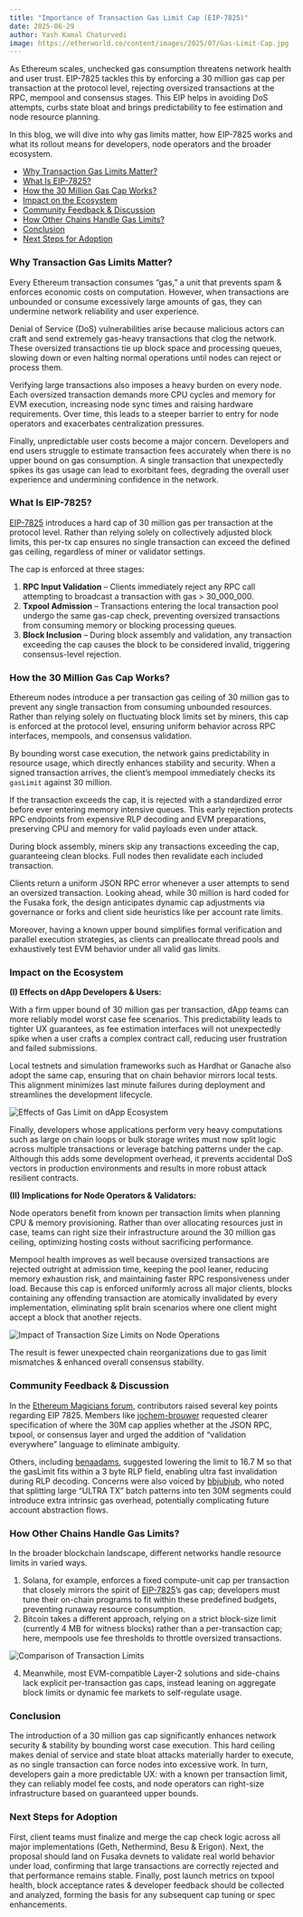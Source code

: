 ```yaml
---
title: "Importance of Transaction Gas Limit Cap (EIP-7825)"
date: 2025-06-29
author: Yash Kamal Chaturvedi
image: https://etherworld.co/content/images/2025/07/Gas-Limit-Cap.jpg
---
```


As Ethereum scales, unchecked gas consumption threatens network health and user trust. EIP-7825 tackles this by enforcing a 30 million gas cap per transaction at the protocol level, rejecting oversized transactions at the RPC, mempool and consensus stages. This EIP helps in avoiding DoS attempts, curbs state bloat and brings predictability to fee estimation and node resource planning. 

In this blog, we will dive into why gas limits matter, how EIP-7825 works and what its rollout means for developers, node operators and the broader ecosystem.

* [Why Transaction Gas Limits Matter?](#why-transaction-gas-limits-matter)
* [What Is EIP-7825?](#what-is-eip-7825)
* [How the 30 Million Gas Cap Works?](#how-the-30-million-gas-cap-works)
* [Impact on the Ecosystem](#impact-on-the-ecosystem)
* [Community Feedback & Discussion](#community-feedback-&-discussion)
* [How Other Chains Handle Gas Limits?](#how-other-chains-handle-gas-limits)
* [Conclusion](#conclusion)
* [Next Steps for Adoption](#next-steps-for-adoption)

### Why Transaction Gas Limits Matter? 

Every Ethereum transaction consumes “gas,” a unit that prevents spam & enforces economic costs on computation. However, when transactions are unbounded or consume excessively large amounts of gas, they can undermine network reliability and user experience.

Denial of Service (DoS) vulnerabilities arise because malicious actors can craft and send extremely gas-heavy transactions that clog the network. These oversized transactions tie up block space and processing queues, slowing down or even halting normal operations until nodes can reject or process them.

Verifying large transactions also imposes a heavy burden on every node. Each oversized transaction demands more CPU cycles and memory for EVM execution, increasing node sync times and raising hardware requirements. Over time, this leads to a steeper barrier to entry for node operators and exacerbates centralization pressures.

Finally, unpredictable user costs become a major concern. Developers and end users struggle to estimate transaction fees accurately when there is no upper bound on gas consumption. A single transaction that unexpectedly spikes its gas usage can lead to exorbitant fees, degrading the overall user experience and undermining confidence in the network.

### What Is EIP-7825?

[EIP-7825](https://eipsinsight.com/eips/eip-7825) introduces a hard cap of 30 million gas per transaction at the protocol level. Rather than relying solely on collectively adjusted block limits, this per-tx cap ensures no single transaction can exceed the defined gas ceiling, regardless of miner or validator settings. 

The cap is enforced at three stages:
1. **RPC Input Validation** – Clients immediately reject any RPC call attempting to broadcast a transaction with gas > 30_000_000.
2. **Txpool Admission** – Transactions entering the local transaction pool undergo the same gas-cap check, preventing oversized transactions from consuming memory or blocking processing queues.
3. **Block Inclusion** – During block assembly and validation, any transaction exceeding the cap causes the block to be considered invalid, triggering consensus-level rejection. 

### How the 30 Million Gas Cap Works?

Ethereum nodes introduce a per transaction gas ceiling of 30 million gas to prevent any single transaction from consuming unbounded resources. Rather than relying solely on fluctuating block limits set by miners, this cap is enforced at the protocol level, ensuring uniform behavior across RPC interfaces, mempools, and consensus validation. 

By bounding worst case execution, the network gains predictability in resource usage, which directly enhances stability and security. When a signed transaction arrives, the client’s mempool immediately checks its `gasLimit` against 30 million. 

If the transaction exceeds the cap, it is rejected with a standardized error before ever entering memory intensive queues. This early rejection protects RPC endpoints from expensive RLP decoding and EVM preparations, preserving CPU and memory for valid payloads even under attack.

During block assembly, miners skip any transactions exceeding the cap, guaranteeing clean blocks. Full nodes then revalidate each included transaction. 

Clients return a uniform JSON RPC error whenever a user attempts to send an oversized transaction. Looking ahead, while 30 million is hard coded for the Fusaka fork, the design anticipates dynamic cap adjustments via governance or forks and client side heuristics like per account rate limits. 

Moreover, having a known upper bound simplifies formal verification and parallel execution strategies, as clients can preallocate thread pools and exhaustively test EVM behavior under all valid gas limits.

### Impact on the Ecosystem

**(I) Effects on dApp Developers & Users:**

With a firm upper bound of 30 million gas per transaction, dApp teams can more reliably model worst case fee scenarios. This predictability leads to tighter UX guarantees, as fee estimation interfaces will not unexpectedly spike when a user crafts a complex contract call, reducing user frustration and failed submissions. 

Local testnets and simulation frameworks such as Hardhat or Ganache also adopt the same cap, ensuring that on chain behavior mirrors local tests. This alignment minimizes last minute failures during deployment and streamlines the development lifecycle. 

![Effects of Gas Limit on dApp Ecosystem](https://etherworld.co/content/images/2025/07/Coinbase-s-6-Step-Crisis-Response--2--1.jpg)

Finally, developers whose applications perform very heavy computations such as large on chain loops or bulk storage writes must now split logic across multiple transactions or leverage batching patterns under the cap. Although this adds some development overhead, it prevents accidental DoS vectors in production environments and results in more robust attack resilient contracts.

**(II) Implications for Node Operators & Validators:**

Node operators benefit from known per transaction limits when planning CPU & memory provisioning. Rather than over allocating resources just in case, teams can right size their infrastructure around the 30 million gas ceiling, optimizing hosting costs without sacrificing performance. 

Mempool health improves as well because oversized transactions are rejected outright at admission time, keeping the pool leaner, reducing memory exhaustion risk, and maintaining faster RPC responsiveness under load. Because this cap is enforced uniformly across all major clients, blocks containing any offending transaction are atomically invalidated by every implementation, eliminating split brain scenarios where one client might accept a block that another rejects. 

![Impact of Transaction Size Limits on Node Operations](https://etherworld.co/content/images/2025/07/Coinbase-s-6-Step-Crisis-Response--4--1.jpg)

The result is fewer unexpected chain reorganizations due to gas limit mismatches & enhanced overall consensus stability.


### Community Feedback & Discussion  

In the [Ethereum Magicians forum](https://ethereum-magicians.org/t/eip-7825-transaction-gas-limit-cap/21848), contributors raised several key points regarding EIP 7825. Members like [jochem-brouwer](https://ethereum-magicians.org/u/jochem-brouwer) requested clearer specification of where the 30M cap applies whether at the JSON RPC, txpool, or consensus layer and urged the addition of “validation everywhere” language to eliminate ambiguity. 

Others, including [benaadams](https://ethereum-magicians.org/u/benaadams), suggested lowering the limit to 16.7 M so that the gasLimit fits within a 3 byte RLP field, enabling ultra fast invalidation during RLP decoding. Concerns were also voiced by [bbjubjub](https://ethereum-magicians.org/u/bbjubjub), who noted that splitting large “ULTRA TX” batch patterns into ten 30M segments could introduce extra intrinsic gas overhead, potentially complicating future account abstraction flows. 

### How Other Chains Handle Gas Limits?  

In the broader blockchain landscape, different networks handle resource limits in varied ways. 

1. Solana, for example, enforces a fixed compute-unit cap per transaction that closely mirrors the spirit of [EIP-7825](https://youtu.be/qg4FX4aCsRc?si=0srys80PGDjP1cLY)’s gas cap; developers must tune their on-chain programs to fit within these predefined budgets, preventing runaway resource consumption. 
2. Bitcoin takes a different approach, relying on a strict block-size limit (currently 4 MB for witness blocks) rather than a per-transaction cap; here, mempools use fee thresholds to throttle oversized transactions. 

![Comparison of Transaction Limits](https://etherworld.co/content/images/2025/07/Coinbase-s-6-Step-Crisis-Response--1-.jpg)

4. Meanwhile, most EVM-compatible Layer-2 solutions and side-chains lack explicit per-transaction gas caps, instead leaning on aggregate block limits or dynamic fee markets to self-regulate usage.

### Conclusion  

The introduction of a 30 million gas cap significantly enhances network security & stability by bounding worst case execution. This hard ceiling makes denial of service and state bloat attacks materially harder to execute, as no single transaction can force nodes into excessive work. In turn, developers gain a more predictable UX: with a known per transaction limit, they can reliably model fee costs, and node operators can right-size infrastructure based on guaranteed upper bounds. 

### Next Steps for Adoption

First, client teams must finalize and merge the cap check logic across all major implementations (Geth, Nethermind, Besu & Erigon). Next, the proposal should land on Fusaka devnets to validate real world behavior under load, confirming that large transactions are correctly rejected and that performance remains stable.  Finally, post launch metrics on txpool health, block acceptance rates & developer feedback should be collected and analyzed, forming the basis for any subsequent cap tuning or spec enhancements.

